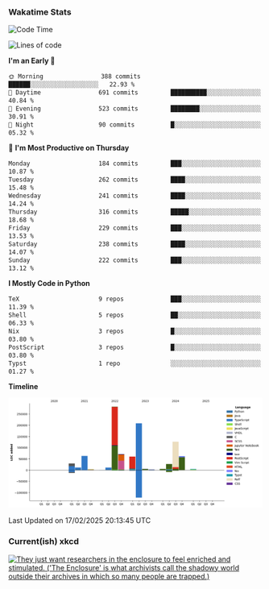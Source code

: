 ### Wakatime Stats
<!--START_SECTION:waka-->
![Code Time](http://img.shields.io/badge/Code%20Time-3%2C047%20hrs%2054%20mins-blue)

![Lines of code](https://img.shields.io/badge/From%20Hello%20World%20I%27ve%20Written-973.1%20thousand%20lines%20of%20code-blue)

**I'm an Early 🐤** 

```text
🌞 Morning                388 commits         ██████░░░░░░░░░░░░░░░░░░░   22.93 % 
🌆 Daytime                691 commits         ██████████░░░░░░░░░░░░░░░   40.84 % 
🌃 Evening                523 commits         ████████░░░░░░░░░░░░░░░░░   30.91 % 
🌙 Night                  90 commits          █░░░░░░░░░░░░░░░░░░░░░░░░   05.32 % 
```
📅 **I'm Most Productive on Thursday** 

```text
Monday                   184 commits         ███░░░░░░░░░░░░░░░░░░░░░░   10.87 % 
Tuesday                  262 commits         ████░░░░░░░░░░░░░░░░░░░░░   15.48 % 
Wednesday                241 commits         ████░░░░░░░░░░░░░░░░░░░░░   14.24 % 
Thursday                 316 commits         █████░░░░░░░░░░░░░░░░░░░░   18.68 % 
Friday                   229 commits         ███░░░░░░░░░░░░░░░░░░░░░░   13.53 % 
Saturday                 238 commits         ████░░░░░░░░░░░░░░░░░░░░░   14.07 % 
Sunday                   222 commits         ███░░░░░░░░░░░░░░░░░░░░░░   13.12 % 
```


**I Mostly Code in Python** 

```text
TeX                      9 repos             ███░░░░░░░░░░░░░░░░░░░░░░   11.39 % 
Shell                    5 repos             ██░░░░░░░░░░░░░░░░░░░░░░░   06.33 % 
Nix                      3 repos             █░░░░░░░░░░░░░░░░░░░░░░░░   03.80 % 
PostScript               3 repos             █░░░░░░░░░░░░░░░░░░░░░░░░   03.80 % 
Typst                    1 repo              ░░░░░░░░░░░░░░░░░░░░░░░░░   01.27 % 
```



**Timeline**

![Lines of Code chart](https://raw.githubusercontent.com/joshuajeschek/joshuajeschek/main/assets/bar_graph.png)


 Last Updated on 17/02/2025 20:13:45 UTC
<!--END_SECTION:waka-->

### Current(ish) xkcd
<a id="xkcd-a" title="They just want researchers in the enclosure to feel enriched and stimulated. ('The Enclosure' is what archivists call the shadowy world outside their archives in which so many people are trapped.)" href="https://www.xkcd.com" target="_blank">
        <img align="center" id="xkcd-img" src="https://imgs.xkcd.com/comics/archive_request.png" alt="They just want researchers in the enclosure to feel enriched and stimulated. ('The Enclosure' is what archivists call the shadowy world outside their archives in which so many people are trapped.)" height=300 />
</a>
